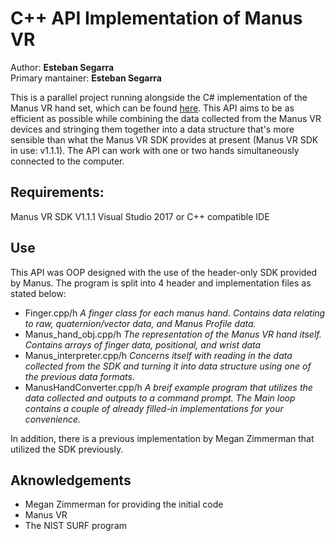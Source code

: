 # C++ API Implementation of Manus VR  
Author: **Esteban Segarra**  
Primary mantainer: **Esteban Segarra**

This is a parallel project running alongside the C# implementation of the Manus VR hand set, which can be found [here](https://github.com/OvercodedStack/C-Sharp-API-Implementation-ManusVR). This API aims to be as efficient as possible while combining the data collected from the Manus VR devices and stringing them together into a data structure that's more sensible than 
what the Manus VR SDK provides at present (Manus VR SDK in use: v1.1.1). The API can work with one or two hands simultaneously connected to the computer. 


## Requirements:

Manus VR SDK V1.1.1
Visual Studio 2017 or C++ compatible IDE

## Use 
This API was OOP designed with the use of the header-only SDK provided by Manus. The program is split into 4 header and implementation files as stated below: 


- Finger.cpp/h  *A finger class for each manus hand. Contains data relating to raw, quaternion/vector data, and Manus Profile data.*
- Manus_hand_obj.cpp/h *The representation of the Manus VR hand itself. Contains arrays of finger data, positional, and wrist data*
- Manus_interpreter.cpp/h *Concerns itself with reading in the data collected from the SDK and turning it into data structure using one of the previous data formats.* 
- ManusHandConverter.cpp/h *A breif example program that utilizes the data collected and outputs to a command prompt. The Main loop contains a couple of already filled-in implementations for your convenience.*

In addition, there is a previous implementation by Megan Zimmerman that utilized the SDK previously. 


## Aknowledgements

- Megan Zimmerman for providing the initial code
- Manus VR
- The NIST SURF program

